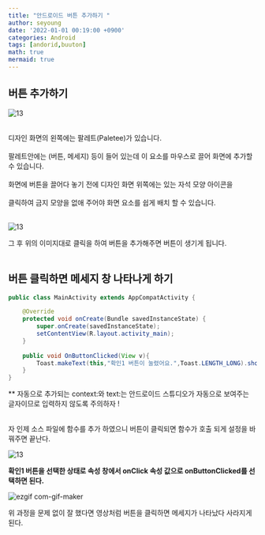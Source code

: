 ```yaml
---
title: "안드로이드 버튼 추가하기 "
author: seyoung
date: '2022-01-01 00:19:00 +0900'
categories: Android
tags: [andorid,buuton]
math: true
mermaid: true
---
```


## 버튼 추가하기

![13](https://user-images.githubusercontent.com/54762273/147830076-e5294087-3585-4065-a5a2-de84a525e74c.PNG)

<br>
디자인 화면의 왼쪽에는 팔레트(Paletee)가 있습니다. <br><br>
팔레트안에는 (버튼, 메세지) 등이 들어 있는데 이 요소를 마우스로 끌어 화면에 추가할 수 있습니다. <br><br>
화면에 버튼을 끌어다 놓기 전에 디자인 화면 위쪽에는 있는 자석 모양 아이콘을 <br><br>
클릭하여 금지 모양을 없애 주어야 화면 요소를 쉽게 배치 할 수 있습니다.<br><br>

![13](https://user-images.githubusercontent.com/54762273/147830407-c6793fa9-410e-474d-ab76-64c1559d0e66.jpg)

그 후 위의 이미지대로 클릭을 하여 버튼을 추가해주면 버튼이 생기게 됩니다.<br><br>

## 버튼 클릭하면 메세지 창 나타나게 하기

```java
public class MainActivity extends AppCompatActivity {

    @Override
    protected void onCreate(Bundle savedInstanceState) {
        super.onCreate(savedInstanceState);
        setContentView(R.layout.activity_main);
    }
    
    public void OnButtonClicked(View v){
        Toast.makeText(this,"확인1 버튼이 눌렸어요.",Toast.LENGTH_LONG).show();
    }
}
```

** 자동으로 추가되는 context:와 text:는 안드로이드 스튜디오가 자동으로 보여주는 글자이므로 입력하지 않도록 주의하자 ! <br><br>

자 인제 소스 파일에 함수를 추가 하였으니 버튼이 클릭되면 함수가 호출 되게 설정을 바꿔주면 끝난다.<br>


![13](https://user-images.githubusercontent.com/54762273/147842805-caf3d316-15f0-49cd-834a-5e96dcf03066.jpg) <br>

**확인1 버튼을 선택한 상태로 속성 창에서 onClick 속성 값으로 onButtonClicked를 선택하면 된다.**


![ezgif com-gif-maker](https://user-images.githubusercontent.com/54762273/147842855-6b961024-efa4-493f-b51a-e69006556850.gif) <br>

위 과정을 문제 없이 잘 했다면 영상처럼 버튼을 클릭하면 메세지가 나타났다 사라지게 된다.







